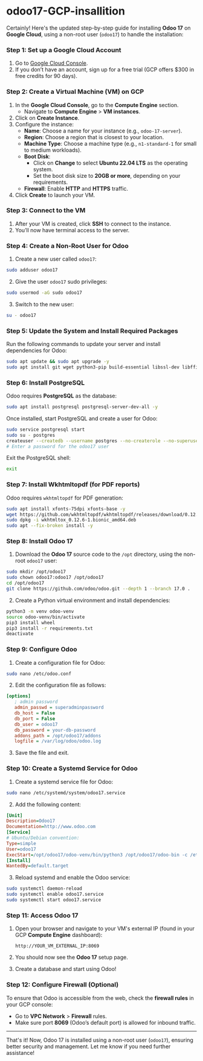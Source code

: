# odoo17-GCP-insallition

Certainly! Here's the updated step-by-step guide for installing **Odoo 17** on **Google Cloud**, using a non-root user (`odoo17`) to handle the installation:

### Step 1: Set up a Google Cloud Account
1. Go to [Google Cloud Console](https://console.cloud.google.com).
2. If you don’t have an account, sign up for a free trial (GCP offers $300 in free credits for 90 days).

### Step 2: Create a Virtual Machine (VM) on GCP
1. In the **Google Cloud Console**, go to the **Compute Engine** section.
   - Navigate to **Compute Engine** > **VM instances**.
2. Click on **Create Instance**.
3. Configure the instance:
   - **Name**: Choose a name for your instance (e.g., `odoo-17-server`).
   - **Region**: Choose a region that is closest to your location.
   - **Machine Type**: Choose a machine type (e.g., `n1-standard-1` for small to medium workloads).
   - **Boot Disk**: 
     - Click on **Change** to select **Ubuntu 22.04 LTS** as the operating system.
     - Set the boot disk size to **20GB or more**, depending on your requirements.
   - **Firewall**: Enable **HTTP** and **HTTPS** traffic.
4. Click **Create** to launch your VM.

### Step 3: Connect to the VM
1. After your VM is created, click **SSH** to connect to the instance.
2. You’ll now have terminal access to the server.

### Step 4: Create a Non-Root User for Odoo
1. Create a new user called `odoo17`:

```bash
sudo adduser odoo17
```

2. Give the user `odoo17` sudo privileges:

```bash
sudo usermod -aG sudo odoo17
```

3. Switch to the new user:

```bash
su - odoo17
```

### Step 5: Update the System and Install Required Packages
Run the following commands to update your server and install dependencies for Odoo:

```bash
sudo apt update && sudo apt upgrade -y
sudo apt install git wget python3-pip build-essential libssl-dev libffi-dev python3-dev python3-venv libpq-dev libjpeg-dev libxml2-dev libxslt1-dev zlib1g-dev libsasl2-dev libldap2-dev libtiff5-dev libopenjp2-7-dev liblcms2-dev libblas-dev libatlas-base-dev libjpeg8-dev nodejs npm -y
```

### Step 6: Install PostgreSQL
Odoo requires **PostgreSQL** as the database:

```bash
sudo apt install postgresql postgresql-server-dev-all -y
```

Once installed, start PostgreSQL and create a user for Odoo:

```bash
sudo service postgresql start
sudo su - postgres
createuser --createdb --username postgres --no-createrole --no-superuser --pwprompt odoo17
# Enter a password for the odoo17 user
```
Exit the PostgreSQL shell:
```bash
exit
```

### Step 7: Install Wkhtmltopdf (for PDF reports)
Odoo requires `wkhtmltopdf` for PDF generation:

```bash
sudo apt install xfonts-75dpi xfonts-base -y
wget https://github.com/wkhtmltopdf/wkhtmltopdf/releases/download/0.12.6/wkhtmltox_0.12.6-1.bionic_amd64.deb
sudo dpkg -i wkhtmltox_0.12.6-1.bionic_amd64.deb
sudo apt --fix-broken install -y
```

### Step 8: Install Odoo 17
1. Download the **Odoo 17** source code to the `/opt` directory, using the non-root `odoo17` user:

```bash
sudo mkdir /opt/odoo17
sudo chown odoo17:odoo17 /opt/odoo17
cd /opt/odoo17
git clone https://github.com/odoo/odoo.git --depth 1 --branch 17.0 .
```

2. Create a Python virtual environment and install dependencies:

```bash
python3 -m venv odoo-venv
source odoo-venv/bin/activate
pip3 install wheel
pip3 install -r requirements.txt
deactivate
```

### Step 9: Configure Odoo
1. Create a configuration file for Odoo:

```bash
sudo nano /etc/odoo.conf
```

2. Edit the configuration file as follows:

```ini
[options]
   ; admin password
   admin_passwd = superadminpassword
   db_host = False
   db_port = False
   db_user = odoo17
   db_password = your-db-password
   addons_path = /opt/odoo17/addons
   logfile = /var/log/odoo/odoo.log
```

3. Save the file and exit.

### Step 10: Create a Systemd Service for Odoo
1. Create a systemd service file for Odoo:

```bash
sudo nano /etc/systemd/system/odoo17.service
```

2. Add the following content:

```ini
[Unit]
Description=Odoo17
Documentation=http://www.odoo.com
[Service]
# Ubuntu/Debian convention:
Type=simple
User=odoo17
ExecStart=/opt/odoo17/odoo-venv/bin/python3 /opt/odoo17/odoo-bin -c /etc/odoo.conf
[Install]
WantedBy=default.target
```

3. Reload systemd and enable the Odoo service:

```bash
sudo systemctl daemon-reload
sudo systemctl enable odoo17.service
sudo systemctl start odoo17.service
```

### Step 11: Access Odoo 17
1. Open your browser and navigate to your VM's external IP (found in your GCP **Compute Engine** dashboard):
   ```
   http://YOUR_VM_EXTERNAL_IP:8069
   ```
2. You should now see the **Odoo 17** setup page.

3. Create a database and start using Odoo!

### Step 12: Configure Firewall (Optional)
To ensure that Odoo is accessible from the web, check the **firewall rules** in your GCP console:
   - Go to **VPC Network** > **Firewall** rules.
   - Make sure port **8069** (Odoo’s default port) is allowed for inbound traffic.

---

That's it! Now, Odoo 17 is installed using a non-root user (`odoo17`), ensuring better security and management. Let me know if you need further assistance!
